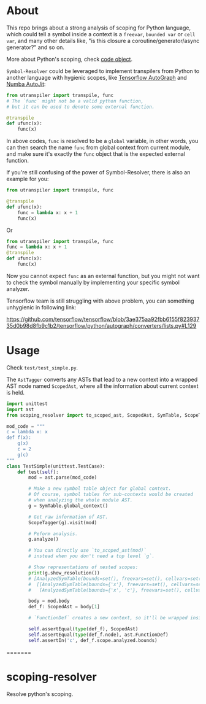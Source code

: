 About
==============

This repo brings about a strong analysis of scoping for Python language,
which could tell a symbol inside a context is a `freevar`, `bounded var` or `cell var`, and many other details
like, "is this closure a coroutine/generator/async generator?" and so on.

More about Python's scoping, check [code object](https://github.com/Xython/YAPyPy/blob/master/python-internals/code-object.md).

`Symbol-Resolver` could be leveraged to implement transpilers from Python to another language with hygienic scopes,
like [Tensorflow AutoGraph](https://www.tensorflow.org/guide/autograph) and [Numba AutoJit](http://numba.pydata.org/numba-doc/latest/reference/jit-compilation.html#jit-functions):

```python
from utranspiler import transpile, func
# The `func` might not be a valid python function,
# but it can be used to denote some external function.

@transpile
def ufunc(x):
    func(x)
```

In above codes, `func` is resolved to be a `global` variable, in other words,
you can then search the name `func` from global context from current module,
and make sure it's exactly the `func` object that is the expected external function.

If you're still confusing of the power of Symbol-Resolver, there is also an example for you:

```python
from utranspiler import transpile, func

@transpile
def ufunc(x):
    func = lambda x: x + 1
    func(x)
```

Or

```python
from utranspiler import transpile, func
func = lambda x: x + 1
@transpile
def ufunc(x):
    func(x)
```

Now you cannot expect `func` as an external function, but you might not want to check the symbol manually by implementing
your specific symbol analyzer.

Tensorflow team is still struggling with above problem, you can something unhygienic in following link:

https://github.com/tensorflow/tensorflow/blob/3ae375aa92fbb6155f82393735d0b98d8fb9c1b2/tensorflow/python/autograph/converters/lists.py#L129

Usage
=======

Check `test/test_simple.py`.

The `AstTagger` converts any ASTs that lead to a new context into a wrapped AST node named `ScopedAst`, where all
the information about current context is held.

```python
import unittest
import ast
from scoping_resolver import to_scoped_ast, ScopedAst, SymTable, ScopeTagger

mod_code = """
c = lambda x: x
def f(x):
    g(x)
    c = 2
    g(c)
"""
class TestSimple(unittest.TestCase):
    def test(self):
        mod = ast.parse(mod_code)

        # Make a new symbol table object for global context.
        # Of course, symbol tables for sub-contexts would be created
        # when analyzing the whole module AST.
        g = SymTable.global_context()

        # Get raw information of AST.
        ScopeTagger(g).visit(mod)

        # Peform analysis.
        g.analyze()

        # You can directly use `to_scoped_ast(mod)`
        # instead when you don't need a top level `g`.

        # Show representations of nested scopes:
        print(g.show_resolution())
        # [AnalyzedSymTable(bounds=set(), freevars=set(), cellvars=set()),
        #  [[AnalyzedSymTable(bounds={'x'}, freevars=set(), cellvars=set()), []],
        #   [AnalyzedSymTable(bounds={'x', 'c'}, freevars=set(), cellvars=set()), []]]]

        body = mod.body
        def_f: ScopedAst = body[1]

        # `FunctionDef` creates a new context, so it'll be wrapped inside a ScopedAst

        self.assertEqual(type(def_f), ScopedAst)
        self.assertEqual(type(def_f.node), ast.FunctionDef)
        self.assertIn('c', def_f.scope.analyzed.bounds)
```
=======
# scoping-resolver
Resolve python's scoping.

